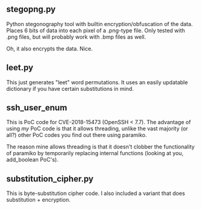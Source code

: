 ## stegopng.py

Python stegonography tool with builtin encryption/obfuscation of the data.
Places 6 bits of data into each pixel of a .png-type file.
Only tested with .png files, but will probably work with .bmp files as well.

Oh, it also encrypts the data. Nice.

## leet.py

This just generates "leet" word permutations. It uses an easily updatable dictionary if you have certain substitutions in mind.

## ssh_user_enum

This is PoC code for CVE-2018-15473 (OpenSSH < 7.7). The advantage of using *my* PoC code is that it allows threading, unlike the vast majority (or all?) other PoC codes you find out there using paramiko.

The reason mine allows threading is that it doesn't clobber the functionality of paramiko by temporarily replacing internal functions (looking at you, add_boolean PoC's).

## substitution_cipher.py

This is byte-substitution cipher code. I also included a variant that does substitution + encryption.

